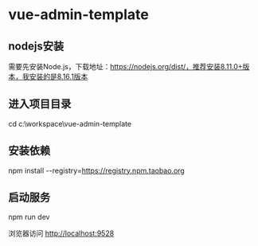 # vue-admin-template

## nodejs安装

需要先安装Node.js，下载地址：https://nodejs.org/dist/，推荐安装8.11.0+版本，我安装的是8.16.1版本

## 进入项目目录

cd c:\workspace\vue-admin-template

## 安装依赖

npm install --registry=https://registry.npm.taobao.org

## 启动服务

npm run dev

浏览器访问 [http://localhost:9528](http://localhost:9528)